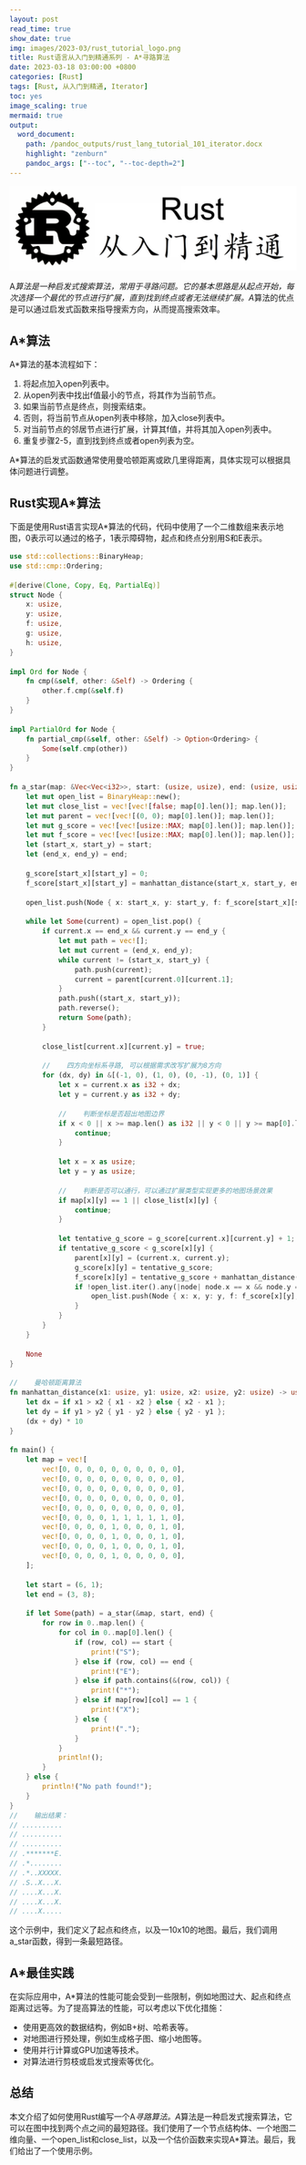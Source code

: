 ```yaml
---
layout: post
read_time: true
show_date: true
img: images/2023-03/rust_tutorial_logo.png
title: Rust语言从入门到精通系列 - A*寻路算法
date: 2023-03-18 03:00:00 +0800
categories: [Rust]
tags: [Rust, 从入门到精通, Iterator]
toc: yes
image_scaling: true
mermaid: true
output:
  word_document:
    path: /pandoc_outputs/rust_lang_tutorial_101_iterator.docx
    highlight: "zenburn"
    pandoc_args: ["--toc", "--toc-depth=2"]
---
```


![](/images/2023-03/rust_tutorial_logo.png)

A*算法是一种启发式搜索算法，常用于寻路问题。它的基本思路是从起点开始，每次选择一个最优的节点进行扩展，直到找到终点或者无法继续扩展。A*算法的优点是可以通过启发式函数来指导搜索方向，从而提高搜索效率。

## A*算法

A*算法的基本流程如下：

1. 将起点加入open列表中。
2. 从open列表中找出f值最小的节点，将其作为当前节点。
3. 如果当前节点是终点，则搜索结束。
4. 否则，将当前节点从open列表中移除，加入close列表中。
5. 对当前节点的邻居节点进行扩展，计算其f值，并将其加入open列表中。
6. 重复步骤2-5，直到找到终点或者open列表为空。

A*算法的启发式函数通常使用曼哈顿距离或欧几里得距离，具体实现可以根据具体问题进行调整。

## Rust实现A*算法

下面是使用Rust语言实现A*算法的代码，代码中使用了一个二维数组来表示地图，0表示可以通过的格子，1表示障碍物，起点和终点分别用S和E表示。

```rust
use std::collections::BinaryHeap;
use std::cmp::Ordering;

#[derive(Clone, Copy, Eq, PartialEq)]
struct Node {
    x: usize,
    y: usize,
    f: usize,
    g: usize,
    h: usize,
}

impl Ord for Node {
    fn cmp(&self, other: &Self) -> Ordering {
        other.f.cmp(&self.f)
    }
}

impl PartialOrd for Node {
    fn partial_cmp(&self, other: &Self) -> Option<Ordering> {
        Some(self.cmp(other))
    }
}

fn a_star(map: &Vec<Vec<i32>>, start: (usize, usize), end: (usize, usize)) -> Option<Vec<(usize, usize)>> {
    let mut open_list = BinaryHeap::new();
    let mut close_list = vec![vec![false; map[0].len()]; map.len()];
    let mut parent = vec![vec![(0, 0); map[0].len()]; map.len()];
    let mut g_score = vec![vec![usize::MAX; map[0].len()]; map.len()];
    let mut f_score = vec![vec![usize::MAX; map[0].len()]; map.len()];
    let (start_x, start_y) = start;
    let (end_x, end_y) = end;

    g_score[start_x][start_y] = 0;
    f_score[start_x][start_y] = manhattan_distance(start_x, start_y, end_x, end_y);

    open_list.push(Node { x: start_x, y: start_y, f: f_score[start_x][start_y], g: 0, h: f_score[start_x][start_y] });

    while let Some(current) = open_list.pop() {
        if current.x == end_x && current.y == end_y {
            let mut path = vec![];
            let mut current = (end_x, end_y);
            while current != (start_x, start_y) {
                path.push(current);
                current = parent[current.0][current.1];
            }
            path.push((start_x, start_y));
            path.reverse();
            return Some(path);
        }

        close_list[current.x][current.y] = true;

        //    四方向坐标系寻路, 可以根据需求改写扩展为8方向
        for (dx, dy) in &[(-1, 0), (1, 0), (0, -1), (0, 1)] {
            let x = current.x as i32 + dx;
            let y = current.y as i32 + dy;

            //    判断坐标是否超出地图边界
            if x < 0 || x >= map.len() as i32 || y < 0 || y >= map[0].len() as i32 {
                continue;
            }

            let x = x as usize;
            let y = y as usize;

            //    判断是否可以通行，可以通过扩展类型实现更多的地图场景效果
            if map[x][y] == 1 || close_list[x][y] {
                continue;
            }

            let tentative_g_score = g_score[current.x][current.y] + 1;
            if tentative_g_score < g_score[x][y] {
                parent[x][y] = (current.x, current.y);
                g_score[x][y] = tentative_g_score;
                f_score[x][y] = tentative_g_score + manhattan_distance(x, y, end_x, end_y);
                if !open_list.iter().any(|node| node.x == x && node.y == y) {
                    open_list.push(Node { x: x, y: y, f: f_score[x][y], g: g_score[x][y], h: manhattan_distance(x, y, end_x, end_y) });
                }
            }
        }
    }

    None
}

//    曼哈顿距离算法
fn manhattan_distance(x1: usize, y1: usize, x2: usize, y2: usize) -> usize {
    let dx = if x1 > x2 { x1 - x2 } else { x2 - x1 };
    let dy = if y1 > y2 { y1 - y2 } else { y2 - y1 };
    (dx + dy) * 10
}

fn main() {
    let map = vec![
        vec![0, 0, 0, 0, 0, 0, 0, 0, 0, 0],
        vec![0, 0, 0, 0, 0, 0, 0, 0, 0, 0],
        vec![0, 0, 0, 0, 0, 0, 0, 0, 0, 0],
        vec![0, 0, 0, 0, 0, 0, 0, 0, 0, 0],
        vec![0, 0, 0, 0, 0, 0, 0, 0, 0, 0],
        vec![0, 0, 0, 0, 1, 1, 1, 1, 1, 0],
        vec![0, 0, 0, 0, 1, 0, 0, 0, 1, 0],
        vec![0, 0, 0, 0, 1, 0, 0, 0, 1, 0],
        vec![0, 0, 0, 0, 1, 0, 0, 0, 1, 0],
        vec![0, 0, 0, 0, 1, 0, 0, 0, 0, 0],
    ];

    let start = (6, 1);
    let end = (3, 8);

    if let Some(path) = a_star(&map, start, end) {
        for row in 0..map.len() {
            for col in 0..map[0].len() {
                if (row, col) == start {
                    print!("S");
                } else if (row, col) == end {
                    print!("E");
                } else if path.contains(&(row, col)) {
                    print!("*");
                } else if map[row][col] == 1 {
                    print!("X");
                } else {
                    print!(".");
                }
            }
            println!();
        }
    } else {
        println!("No path found!");
    }
}
//    输出结果：
// ..........
// ..........
// ..........
// .*******E.
// .*........
// .*..XXXXX.
// .S..X...X.
// ....X...X.
// ....X...X.
// ....X.....
```
这个示例中，我们定义了起点和终点，以及一10x10的地图。最后，我们调用a_star函数，得到一条最短路径。

## A*最佳实践

在实际应用中，A*算法的性能可能会受到一些限制，例如地图过大、起点和终点距离过远等。为了提高算法的性能，可以考虑以下优化措施：

- 使用更高效的数据结构，例如B+树、哈希表等。
- 对地图进行预处理，例如生成格子图、缩小地图等。
- 使用并行计算或GPU加速等技术。
- 对算法进行剪枝或启发式搜索等优化。

## 总结

本文介绍了如何使用Rust编写一个A*寻路算法。A*算法是一种启发式搜索算法，它可以在图中找到两个点之间的最短路径。我们使用了一个节点结构体、一个地图二维向量、一个open_list和close_list，以及一个估价函数来实现A*算法。最后，我们给出了一个使用示例。
